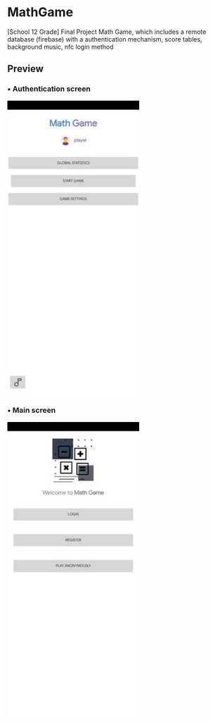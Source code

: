 # MathGame
[School 12 Grade] Final Project
Math Game, which includes a remote database (firebase) with a authentication mechanism, score tables, background music, nfc login method

## Preview
### • Authentication screen
<img src="https://github.com/yonka2019/MathGameX/blob/master/Screenshots/main_screen.jpg" width="300">

### • Main screen 
<img src="https://github.com/yonka2019/MathGameX/blob/master/Screenshots/auth_screen.jpg" width="300">
